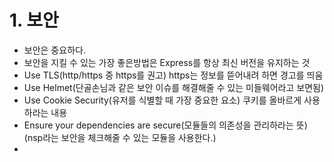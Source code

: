 # 1. 보안
- 보안은 중요하다.
- 보안을 지킬 수 있는 가장 좋은방법은 Express를 항상 최신 버전을 유지하는 것
- Use TLS(http/https 중 https를 권고) https는 정보를 뜯어내려 하면 경고를 띄움
- Use Helmet(단골손님과 같은 보안 이슈를 해결해줄 수 있는 미들웨어라고 보면됨)
- Use Cookie Security(유저를 식별할 때 가장 중요한 요소) 쿠키를 올바르게 사용하라는 내용
- Ensure your dependencies are secure(모듈들의 의존성을 관리하라는 뜻)(nsp라는 보안을 체크해줄 수 있는 모듈을 사용한다.)
- 
